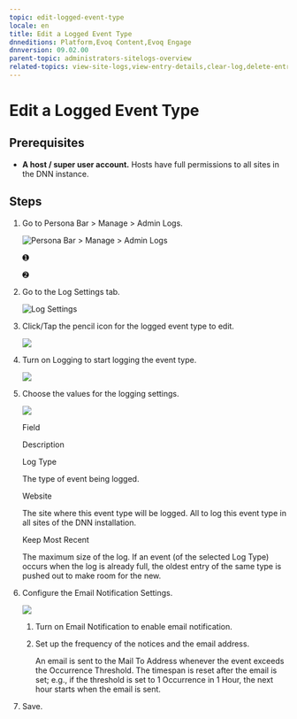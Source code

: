 ```yaml
---
topic: edit-logged-event-type
locale: en
title: Edit a Logged Event Type
dnneditions: Platform,Evoq Content,Evoq Engage
dnnversion: 09.02.00
parent-topic: administrators-sitelogs-overview
related-topics: view-site-logs,view-entry-details,clear-log,delete-entries,share-entries,add-event-type,delete-logged-event-type,toggle-logging-for-event-type,configure-notices
---
```


# Edit a Logged Event Type

## Prerequisites

*   **A host / super user account.** Hosts have full permissions to all sites in the DNN instance.

## Steps

1.  Go to Persona Bar \> Manage \> Admin Logs.
    
    ![Persona Bar > Manage > Admin Logs](img/scr-pbar-host-Manage-E91.png)
    
    ➊
    
    ➋
    
2.  Go to the Log Settings tab.
    
    ![Log Settings](img/scr-pbtabs-host-Manage-AdminLogs-LogSettings-E90.png)
    
3.  Click/Tap the pencil icon for the logged event type to edit.
    
      
    
    ![](img/scr-AdminLogs-logsettingslist-edit-icon-event-type-E90.png)
    
      
    
4.  Turn on Logging to start logging the event type.
    
      
    
    ![](img/scr-AdminLogs-logsettings-editevent-enable-logging-edit-E90.png)
    
      
    
5.  Choose the values for the logging settings.
    
      
    
    ![](img/scr-AdminLogs-logsettings-editevent-configure-logging-settings-edit-E90.png)
    
      
    
    Field
    
    Description
    
    Log Type
    
    The type of event being logged.
    
    Website
    
    The site where this event type will be logged. All to log this event type in all sites of the DNN installation.
    
    Keep Most Recent
    
    The maximum size of the log. If an event (of the selected Log Type) occurs when the log is already full, the oldest entry of the same type is pushed out to make room for the new.
    
6.  Configure the Email Notification Settings.
    
      
    
    ![](img/scr-AdminLogs-logsettings-editevent-email-notification-settings-edit-E90.png)
    
      
    
    1.  Turn on Email Notification to enable email notification.
    2.  Set up the frequency of the notices and the email address.
        
        An email is sent to the Mail To Address whenever the event exceeds the Occurrence Threshold. The timespan is reset after the email is set; e.g., if the threshold is set to 1 Occurrence in 1 Hour, the next hour starts when the email is sent.
        
7.  Save.